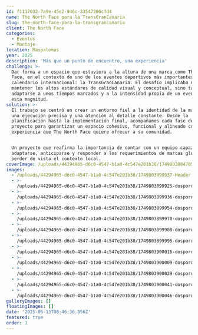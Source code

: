 ```yaml
---
id: f1117032-7a9e-45e2-946c-33547206cfd4
name: The North Face para la TransGranCanaria
slug: the-north-face-para-la-transgrancanaria
client: The North Face
categories:
  - Eventos
  - Montaje
location: Maspalomas
year: 2025
description: 'Más que un punto de encuentro, una experiencia'
challenge: >-
  Dar forma a un espacio que estuviera a la altura de una marca como The North
  Face, en el contexto de uno de los eventos deportivos más importantes del
  calendario internacional: la TransGranCanaria. El desafío implicaba no solo
  mantener los altos estándares de calidad visual y conceptual, sino también
  adaptarse a unos tiempos marcados y a la intensidad propia de un evento de
  esta magnitud.
solution: >-
  El trabajo se centró en crear un entorno fiel a la identidad de la marca, con
  una ejecución precisa y una atención al detalle constante. Desde la
  planificación hasta la implementación final, acompañamos cada fase del
  proyecto para garantizar un espacio cohesivo, funcional y alineado con la
  experiencia que The North Face quiere ofrecer a su comunidad.


  Un proyecto que reafirma la importancia de contar con un equipo capaz de
  adaptarse, anticiparse y responder a los requerimientos de marcas globales sin
  perder de vista el contexto local.
coverImage: /uploads/44294965-d6c0-4547-b1a0-4c547e201b38/1749803884705-Header.webp
images:
  - /uploads/44294965-d6c0-4547-b1a0-4c547e201b38/1749803899937-Header.webp
  - >-
    /uploads/44294965-d6c0-4547-b1a0-4c547e201b38/1749803899925-dospordos_thenorthface_transgc_25-54.webp
  - >-
    /uploads/44294965-d6c0-4547-b1a0-4c547e201b38/1749803899936-dospordos_thenorthface_transgc_25-48.webp
  - >-
    /uploads/44294965-d6c0-4547-b1a0-4c547e201b38/1749803899954-dospordos_thenorthface_transgc_25-42.webp
  - >-
    /uploads/44294965-d6c0-4547-b1a0-4c547e201b38/1749803899970-dospordos_thenorthface_transgc_25-41.webp
  - >-
    /uploads/44294965-d6c0-4547-b1a0-4c547e201b38/1749803899980-dospordos_thenorthface_transgc_25-38.webp
  - >-
    /uploads/44294965-d6c0-4547-b1a0-4c547e201b38/1749803899995-dospordos_thenorthface_transgc_25-33.webp
  - >-
    /uploads/44294965-d6c0-4547-b1a0-4c547e201b38/1749803900016-dospordos_thenorthface_transgc_25-32.webp
  - >-
    /uploads/44294965-d6c0-4547-b1a0-4c547e201b38/1749803900009-dospordos_thenorthface_transgc_25-30.webp
  - >-
    /uploads/44294965-d6c0-4547-b1a0-4c547e201b38/1749803900029-dospordos_thenorthface_transgc_25-28.webp
  - >-
    /uploads/44294965-d6c0-4547-b1a0-4c547e201b38/1749803900041-dospordos_thenorthface_transgc_25-26.webp
  - >-
    /uploads/44294965-d6c0-4547-b1a0-4c547e201b38/1749803900046-dospordos_thenorthface_transgc_25-23.webp
galleryImages: []
floatingImages: []
date: '2025-06-13T08:46:36.856Z'
featured: true
order: 1
---
```


